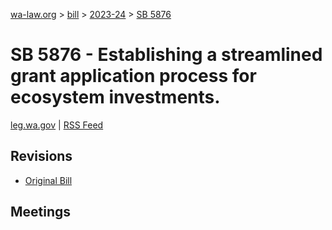 [wa-law.org](/) > [bill](/bill/) > [2023-24](/bill/2023-24/) > [SB 5876](/bill/2023-24/sb/5876/)

# SB 5876 - Establishing a streamlined grant application process for ecosystem investments.
[leg.wa.gov](https://app.leg.wa.gov/billsummary?BillNumber=5876&Year=2023&Initiative=false) | [RSS Feed](./rss.xml)

## Revisions
* [Original Bill](1/)

## Meetings